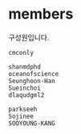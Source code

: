 # members
구성원입니다.

```
cmconly

shanmdphd 
oceanofscience 
Seunghoon-Han 
Sueinchoi 
dlaqudgml2 

parkseeh 
Sojinee 
SOOYOUNG-KANG
```
